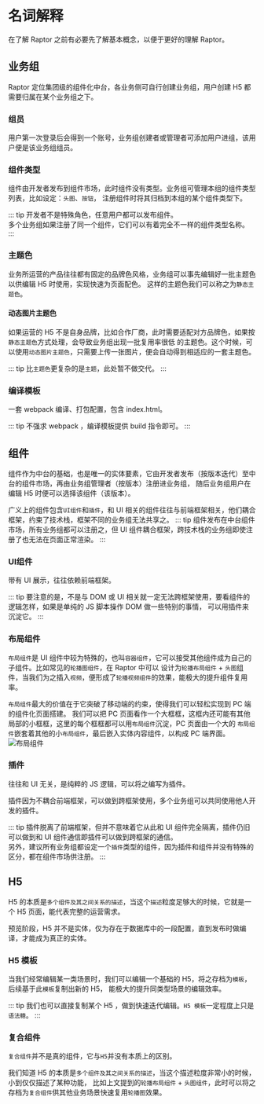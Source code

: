 # 名词解释
在了解 Raptor 之前有必要先了解基本概念，以便于更好的理解 Raptor。

## 业务组
Raptor 定位集团级的组件化中台，各业务侧可自行创建业务组，用户创建 H5 都需要归属在某个业务组之下。

### 组员
用户第一次登录后会得到一个账号，业务组创建者或管理者可添加用户进组，该用户便是该业务组组员。

### 组件类型
组件由开发者发布到组件市场，此时组件没有类型。业务组可管理本组的组件类型列表，比如设定：`头图`、`按钮`，
注册组件时将其归档到本组的某个组件类型下。

::: tip
开发者不是特殊角色，任意用户都可以发布组件。<br/>
多个业务组如果注册了同一个组件，它们可以有着完全不一样的组件类型名称。
:::

### 主题色
业务所运营的产品往往都有固定的品牌色风格，业务组可以事先编辑好一批主题色以供编辑 H5 时使用，实现快速为页面配色。
这样的主题色我们可以称之为`静态主题色`。

#### 动态图片主题色
如果运营的 H5 不是自身品牌，比如合作厂商，此时需要适配对方品牌色，如果按`静态主题色`方式处理，会导致业务组出现一批复用率很低
的主题色。这个时候，可以使用`动态图片主题色`，只需要上传一张图片，便会自动得到相适应的一套主题色。

::: tip
比`主题色`更复杂的是`主题`，此处暂不做交代。
:::

### 编译模板
一套 webpack 编译、打包配置，包含 index.html。

::: tip
不强求 webpack ，编译模板提供 build 指令即可。
:::

## 组件
组件作为中台的基础，也是唯一的实体要素，它由开发者发布（按版本迭代）至中台的组件市场，再由业务组管理者（按版本）注册进业务组，
随后业务组用户在编辑 H5 时便可以选择该组件（该版本）。

广义上的组件包含`UI组件`和`插件`，和 UI 相关的组件往往与前端框架相关，他们耦合框架，约束了技术栈，框架不同的业务组无法共享之。
::: tip
组件发布在中台组件市场，所有业务组都可以注册之，但 UI 组件耦合框架，跨技术栈的业务组即使注册了也无法在页面正常渲染。
:::

### UI组件
带有 UI 展示，往往依赖前端框架。

::: tip
要注意的是，不是与 DOM 或 UI 相关就一定无法跨框架使用，要看组件的逻辑怎样，如果是单纯的 JS 脚本操作 DOM 做一些特别的事情，
可以用插件来沉淀它。
:::

### 布局组件
`布局组件`是 UI 组件中较为特殊的，也叫`容器组件`，它可以接受其他组件成为自己的子组件。比如常见的`轮播图组件`，在 Raptor 中可以
设计为`轮播布局组件` + `头图`组件，当我们为之插入`视频`，便形成了`轮播视频组件`的效果，能极大的提升组件复用率。

`布局组件`最大的价值在于它突破了移动端的约束，使得我们可以轻松实现到 PC 端的组件化页面搭建。
我们可以把 PC 页面看作一个大框框，这框内还可能有其他局部的小框框，这里的每个框框都可以用`布局组件`沉淀，PC 页面由一个大的
`布局组件`嵌套着其他的小`布局组件`，最后嵌入实体内容组件，以构成 PC 端界面。
![布局组件](/docs/image/components.png)

### 插件
往往和 UI 无关，是纯粹的 JS 逻辑，可以将之编写为插件。

插件因为不耦合前端框架，可以做到跨框架使用，多个业务组可以共同使用他人开发的插件。

::: tip
插件脱离了前端框架，但并不意味着它从此和 UI 组件完全隔离，插件仍旧可以做到和 UI 组件通信即插件可以做到跨框架的通信。<br/>
另外，建议所有业务组都设定一个`插件`类型的组件，因为插件和组件并没有特殊的区分，都在组件市场供注册。
:::

## H5
H5 的本质是`多个组件及其之间关系的描述`，当这个`描述`粒度足够大的时候，它就是一个 H5 页面，能代表完整的运营需求。

预览阶段，H5 并不是实体，仅为存在于数据库中的一段配置，直到发布时做编译，才能成为真正的实体。

### H5 模板
当我们经常编辑某一类场景时，我们可以编辑一个基础的 H5，将之存档为`模板`，后续基于此`模板`复制出新的 H5，
能极大的提升同类型场景的编辑效率。

::: tip
我们也可以直接复制某个 H5 ，做到快速迭代编辑。`H5 模板`一定程度上只是`语法糖`。
:::

### 复合组件
`复合组件`并不是真的组件，它与`H5`并没有本质上的区别。

我们知道 H5 的本质是`多个组件及其之间关系的描述`，当这个描述粒度非常小的时候，小到仅仅描述了某种功能，
比如上文提到的`轮播布局组件` + `头图组件`，此时可以将之存档为`复合组件`供其他业务场景快速复用`轮播图`效果。
